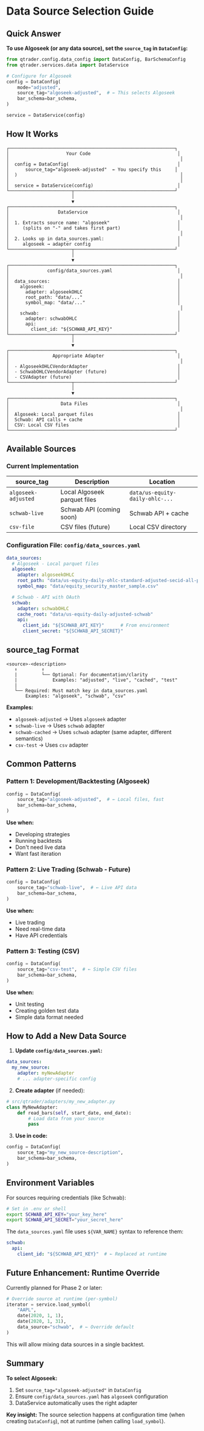 # Data Source Selection Guide

## Quick Answer

**To use Algoseek (or any data source), set the `source_tag` in `DataConfig`:**

```python
from qtrader.config.data_config import DataConfig, BarSchemaConfig
from qtrader.services.data import DataService

# Configure for Algoseek
config = DataConfig(
    mode="adjusted",
    source_tag="algoseek-adjusted",  # ← This selects Algoseek
    bar_schema=bar_schema,
)

service = DataService(config)
```

## How It Works

```
┌─────────────────────────────────────────────────────────────┐
│                     Your Code                                │
│                                                               │
│  config = DataConfig(                                        │
│      source_tag="algoseek-adjusted"  ← You specify this     │
│  )                                                            │
│                                                               │
│  service = DataService(config)                               │
└───────────────────────┬─────────────────────────────────────┘
                        │
                        ▼
┌─────────────────────────────────────────────────────────────┐
│                  DataService                                 │
│                                                               │
│  1. Extracts source name: "algoseek"                         │
│     (splits on "-" and takes first part)                     │
│                                                               │
│  2. Looks up in data_sources.yaml:                           │
│     algoseek → adapter config                                │
└───────────────────────┬─────────────────────────────────────┘
                        │
                        ▼
┌─────────────────────────────────────────────────────────────┐
│              config/data_sources.yaml                        │
│                                                               │
│  data_sources:                                               │
│    algoseek:                                                 │
│      adapter: algoseekOHLC                                   │
│      root_path: "data/..."                                   │
│      symbol_map: "data/..."                                  │
│                                                               │
│    schwab:                                                   │
│      adapter: schwabOHLC                                     │
│      api:                                                    │
│        client_id: "${SCHWAB_API_KEY}"                        │
└───────────────────────┬─────────────────────────────────────┘
                        │
                        ▼
┌─────────────────────────────────────────────────────────────┐
│                Appropriate Adapter                           │
│                                                               │
│  - AlgoseekOHLCVendorAdapter                                 │
│  - SchwabOHLCVendorAdapter (future)                          │
│  - CSVAdapter (future)                                       │
└───────────────────────┬─────────────────────────────────────┘
                        │
                        ▼
┌─────────────────────────────────────────────────────────────┐
│                   Data Files                                 │
│                                                               │
│  Algoseek: Local parquet files                               │
│  Schwab: API calls + cache                                   │
│  CSV: Local CSV files                                        │
└─────────────────────────────────────────────────────────────┘
```

## Available Sources

### Current Implementation

| source_tag          | Description                  | Location                        |
| ------------------- | ---------------------------- | ------------------------------- |
| `algoseek-adjusted` | Local Algoseek parquet files | `data/us-equity-daily-ohlc-...` |
| `schwab-live`       | Schwab API (coming soon)     | Schwab API + cache              |
| `csv-file`          | CSV files (future)           | Local CSV directory             |

### Configuration File: `config/data_sources.yaml`

```yaml
data_sources:
  # Algoseek - Local parquet files
  algoseek:
    adapter: algoseekOHLC
    root_path: "data/us-equity-daily-ohlc-standard-adjusted-secid-all-parquet-sample"
    symbol_map: "data/equity_security_master_sample.csv"

  # Schwab - API with OAuth
  schwab:
    adapter: schwabOHLC
    cache_root: "data/us-equity-daily-adjusted-schwab"
    api:
      client_id: "${SCHWAB_API_KEY}"      # From environment
      client_secret: "${SCHWAB_API_SECRET}"
```

## source_tag Format

```
<source>-<description>
   ↑         ↑
   |         └── Optional: For documentation/clarity
   |             Examples: "adjusted", "live", "cached", "test"
   |
   └── Required: Must match key in data_sources.yaml
       Examples: "algoseek", "schwab", "csv"
```

**Examples:**

- `algoseek-adjusted` → Uses `algoseek` adapter
- `schwab-live` → Uses `schwab` adapter
- `schwab-cached` → Uses `schwab` adapter (same adapter, different semantics)
- `csv-test` → Uses `csv` adapter

## Common Patterns

### Pattern 1: Development/Backtesting (Algoseek)

```python
config = DataConfig(
    source_tag="algoseek-adjusted",  # ← Local files, fast
    bar_schema=bar_schema,
)
```

**Use when:**

- Developing strategies
- Running backtests
- Don't need live data
- Want fast iteration

### Pattern 2: Live Trading (Schwab - Future)

```python
config = DataConfig(
    source_tag="schwab-live",  # ← Live API data
    bar_schema=bar_schema,
)
```

**Use when:**

- Live trading
- Need real-time data
- Have API credentials

### Pattern 3: Testing (CSV)

```python
config = DataConfig(
    source_tag="csv-test",  # ← Simple CSV files
    bar_schema=bar_schema,
)
```

**Use when:**

- Unit testing
- Creating golden test data
- Simple data format needed

## How to Add a New Data Source

1. **Update `config/data_sources.yaml`:**

```yaml
data_sources:
  my_new_source:
    adapter: myNewAdapter
    # ... adapter-specific config
```

2. **Create adapter** (if needed):

```python
# src/qtrader/adapters/my_new_adapter.py
class MyNewAdapter:
    def read_bars(self, start_date, end_date):
        # Load data from your source
        pass
```

3. **Use in code:**

```python
config = DataConfig(
    source_tag="my_new_source-description",
    bar_schema=bar_schema,
)
```

## Environment Variables

For sources requiring credentials (like Schwab):

```bash
# Set in .env or shell
export SCHWAB_API_KEY="your_key_here"
export SCHWAB_API_SECRET="your_secret_here"
```

The `data_sources.yaml` file uses `${VAR_NAME}` syntax to reference them:

```yaml
schwab:
  api:
    client_id: "${SCHWAB_API_KEY}"  # ← Replaced at runtime
```

## Future Enhancement: Runtime Override

Currently planned for Phase 2 or later:

```python
# Override source at runtime (per-symbol)
iterator = service.load_symbol(
    "AAPL",
    date(2020, 1, 1),
    date(2020, 1, 31),
    data_source="schwab",  # ← Override default
)
```

This will allow mixing data sources in a single backtest.

## Summary

**To select Algoseek:**

1. Set `source_tag="algoseek-adjusted"` in `DataConfig`
1. Ensure `config/data_sources.yaml` has `algoseek` configuration
1. DataService automatically uses the right adapter

**Key insight:** The source selection happens at configuration time (when creating `DataConfig`), not at runtime (when calling `load_symbol`).
